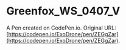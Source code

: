 # Greenfox_WS_0407_V

A Pen created on CodePen.io. Original URL: [https://codepen.io/ExoDrone/pen/ZEGgZar](https://codepen.io/ExoDrone/pen/ZEGgZar).


